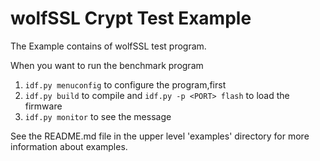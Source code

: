 # wolfSSL Crypt Test Example

The Example contains of wolfSSL test program.

When you want to run the benchmark program
1. `idf.py menuconfig` to configure the program,first
2. `idf.py build` to compile and `idf.py -p <PORT> flash` to load the firmware
3. `idf.py monitor` to see the message

See the README.md file in the upper level 'examples' directory for more information about examples.
